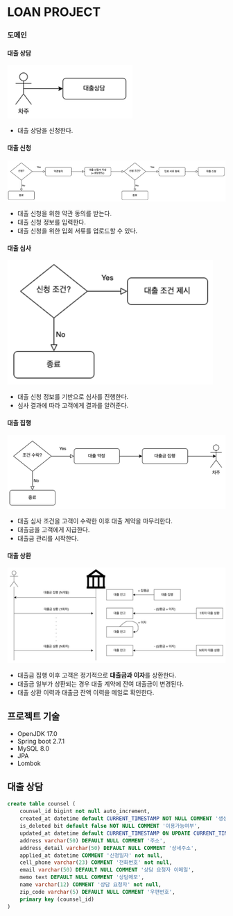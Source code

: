 # LOAN PROJECT

### 도메인
#### 대출 상담 
![대출 상담 프로세스.png](imgs%2F%EB%8C%80%EC%B6%9C%20%EC%83%81%EB%8B%B4%20%ED%94%84%EB%A1%9C%EC%84%B8%EC%8A%A4.png)
- 대출 상담을 신청한다.

#### 대출 신청
![대출 신청 프로세스.png](imgs%2F%EB%8C%80%EC%B6%9C%20%EC%8B%A0%EC%B2%AD%20%ED%94%84%EB%A1%9C%EC%84%B8%EC%8A%A4.png)
- 대출 신청을 위한 약관 동의를 받는다.
- 대출 신청 정보를 입력한다.
- 대출 신청을 위한 입회 서류를 업로드할 수 있다.

#### 대출 심사
![대출 심사 프로세스.png](imgs%2F%EB%8C%80%EC%B6%9C%20%EC%8B%AC%EC%82%AC%20%ED%94%84%EB%A1%9C%EC%84%B8%EC%8A%A4.png)
- 대출 신청 정보를 기반으로 심사를 진행한다.
- 심사 결과에 따라 고객에게 결과를 알려준다.

#### 대출 집행
![대출 집행 프로세스.png](imgs%2F%EB%8C%80%EC%B6%9C%20%EC%A7%91%ED%96%89%20%ED%94%84%EB%A1%9C%EC%84%B8%EC%8A%A4.png)
- 대출 심사 조건을 고객이 수락한 이후 대출 계약을 마무리한다.
- 대출금을 고객에게 지급한다.
- 대출금 관리를 시작한다.

#### 대출 상환
![대출 상환 프로세스.png](imgs%2F%EB%8C%80%EC%B6%9C%20%EC%83%81%ED%99%98%20%ED%94%84%EB%A1%9C%EC%84%B8%EC%8A%A4.png)
- 대출금 집행 이후 고객은 정기적으로 **대출금과 이자**를 상환한다.
- 대출금 일부가 상환되는 경우 대출 계약에 잔여 대출금이 변경된다.
- 대출 상환 이력과 대출금 잔액 이력을 메일로 확인한다.

## 프로젝트 기술
- OpenJDK 17.0
- Spring boot 2.7.1
- MySQL 8.0
- JPA
- Lombok

## 대출 상담
```sql
create table counsel (
    counsel_id bigint not null auto_increment,
    created_at datetime default CURRENT_TIMESTAMP NOT NULL COMMENT '생성일자',
    is_deleted bit default false NOT NULL COMMENT '이용가능여부',
    updated_at datetime default CURRENT_TIMESTAMP ON UPDATE CURRENT_TIMESTAMP NOT NULL COMMENT '수정일자',
    address varchar(50) DEFAULT NULL COMMENT '주소',
    address_detail varchar(50) DEFAULT NULL COMMENT '상세주소',
    applied_at datetime COMMENT '신청일자' not null,
    cell_phone varchar(23) COMMENT '전화번호' not null,
    email varchar(50) DEFAULT NULL COMMENT '상담 요청자 이메일',
    memo text DEFAULT NULL COMMENT '상담메모',
    name varchar(12) COMMENT '상담 요청자' not null,
    zip_code varchar(5) DEFAULT NULL COMMENT '우편번호',
    primary key (counsel_id)
)
```